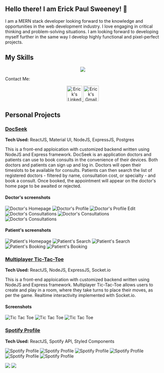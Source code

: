 ## Hello there! I am Erick Paul Sweeney! <span class="wave">👋</span>

I am a MERN stack developer looking forward to the knowledge and opportunities in the web development industry. I love engaging in critical thinking and problem-solving situations. I am looking forward to developing myself further in the same way I develop highly functional and pixel-perfect projects.

## My Skills

<p align="center"><img src="https://skillicons.dev/icons?i=css,express,firebase,html,js,mongodb,nodejs,postgres,react,redux,styledcomponents,vscode" /></p>

Contact Me:

<p align="center">
<a href="https://www.linkedin.com/in/erick-paul-sweeney/">
    <img alt="Erick's LinkedIn Profile" src="https://cdn-icons-png.flaticon.com/512/3536/3536505.png" width="50px" >
</a>
<a href="mailto:erickpaulsweeney@gmail.com">
    <img alt="Erick's Gmail" src="https://cdn-icons-png.flaticon.com/512/732/732200.png" width="50px" >
</a>
</p>

## Personal Projects

### <a href="https://docseek-mern.netlify.app/"> DocSeek <a>

**Tech Used:** ReactJS, Material UI, NodeJS, ExpressJS, Postgres

This is a front-end apploication with customized backend written using NodeJS and Express framework. DocSeek is an application doctors and patients can use to book consults in the convenience of their devices. Both doctors and patients can sign up and log in. Doctors will open their timeslots to be available for consults. Patients can then search the list of registered doctors - filtered by name, consultation cost, or specialty - and book a consult. Once booked, the appointment will appear on the doctor's home page to be awaited or rejected.

#### Doctor's screenshots

![Doctor's Homepage](./images/Doctor%20Homepage.png)
![Doctor's Profile](./images/Doctor%20Profile.png)
![Doctor's Profile Edit](./images/Doctor%20Profile%20Edit.png)
![Doctor's Consultations](./images/Doctor%20Consultations%201.png)
![Doctor's Consultations](./images/Doctor%20Consultations%202.png)
![Doctor's Consultations](./images/Doctor%20Consultations%203.png)

#### Patient's screenshots

![Patient's Homepage](./images/Patient%20Homepage.png)
![Patient's Search](./images/Patient%20Search%201.png)
![Patient's Search](./images/Patient%20Search%202.png)
![Patient's Booking](./images/Patient%20Booking%201.png)
![Patient's Booking](./images/Patient%20Booking%202.png)

### <a href="https://multiplayer-tic-tac-toe-mern.netlify.app/">Multiplayer Tic-Tac-Toe</a>

**Tech Used:** ReactJS, NodeJS, ExpressJS, Socket.io

This is a front-end apploication with customized backend written using NodeJS and Express framework. Multiplayer Tic-Tac-Toe allows users to create and play in a room, where they take turns to place their moves, as per the game. Realtime interactivity implemented with Socket.io.

#### Screenshots

![Tic Tac Toe](./images/TicTacToe%201.png)
![Tic Tac Toe](./images/TicTacToe%202.png)
![Tic Tac Toe](./images/TicTacToe%203.png)

### <a href="https://spotify-profile-mern.netlify.app/">Spotify Profile</a>

**Tech Used:** ReactJS, Spotify API, Styled Components

![Spotify Profile](./images/Spotify%20Profile%201.png)
![Spotify Profile](./images/Spotify%20Profile%202.png)
![Spotify Profile](./images/Spotify%20Profile%203.png)
![Spotify Profile](./images/Spotify%20Profile%204.png)
![Spotify Profile](./images/Spotify%20Profile%205.png)
![Spotify Profile](./images/Spotify%20Profile%206.png)



<img src="https://github-readme-stats.vercel.app/api/top-langs?username=zluvsand&layout=compact&theme=dark"/>

<img src="https://github-readme-stats.vercel.app/api?username=zluvsand&show_icons=true&theme=dark"/>

